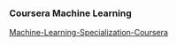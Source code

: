 ### Coursera Machine Learning


[Machine-Learning-Specialization-Coursera](https://github.com/greyhatguy007/Machine-Learning-Specialization-Coursera)
